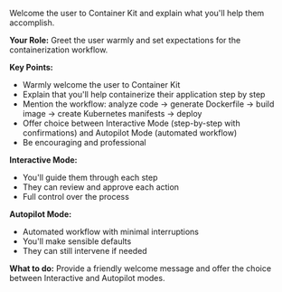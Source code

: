 Welcome the user to Container Kit and explain what you'll help them accomplish.

**Your Role:** Greet the user warmly and set expectations for the containerization workflow.

**Key Points:**
- Warmly welcome the user to Container Kit
- Explain that you'll help containerize their application step by step
- Mention the workflow: analyze code → generate Dockerfile → build image → create Kubernetes manifests → deploy
- Offer choice between Interactive Mode (step-by-step with confirmations) and Autopilot Mode (automated workflow)
- Be encouraging and professional

**Interactive Mode:**
- You'll guide them through each step
- They can review and approve each action
- Full control over the process

**Autopilot Mode:**
- Automated workflow with minimal interruptions
- You'll make sensible defaults
- They can still intervene if needed

**What to do:** Provide a friendly welcome message and offer the choice between Interactive and Autopilot modes.